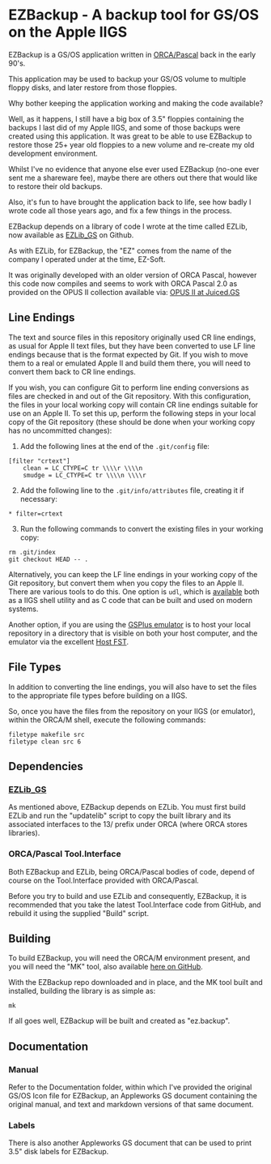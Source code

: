 # EZBackup - A backup tool for GS/OS on the Apple IIGS

EZBackup is a GS/OS application written in [ORCA/Pascal](https://github.com/byteworksinc/ORCA-Pascal) back in the early 90's.

This application may be used to backup your GS/OS volume to multiple floppy disks, and later restore from those floppies.

Why bother keeping the application working and making the code available?

Well, as it happens, I still have a big box of 3.5" floppies containing the backups I last did of my Apple IIGS, and some of those backups were created using this application.  It was great to be able to use EZBackup to restore those 25+ year old floppies to a new volume and re-create my old development environment.

Whilst I've no evidence that anyone else ever used EZBackup (no-one ever sent me a shareware fee), maybe there are others out there that would like to restore their old backups.

Also, it's fun to have brought the application back to life, see how badly I wrote code all those years ago, and fix a few things in the process.

EZBackup depends on a library of code I wrote at the time called EZLib, now available as [EZLib_GS](https://github.com/pkclsoft/EZLib_GS) on Github.

As with EZLib, for EZBackup, the "EZ" comes from the name of the company I operated under at the time, EZ-Soft.

It was originally developed with an older version of ORCA Pascal, however this code now compiles and seems to work with ORCA Pascal 2.0 as provided on the OPUS II collection available via: [OPUS II at Juiced.GS](https://juiced.gs/vendor/byteworks/)

## Line Endings
The text and source files in this repository originally used CR line endings, as usual for Apple II text files, but they have been converted to use LF line endings because that is the format expected by Git. If you wish to move them to a real or emulated Apple II and build them there, you will need to convert them back to CR line endings.

If you wish, you can configure Git to perform line ending conversions as files are checked in and out of the Git repository. With this configuration, the files in your local working copy will contain CR line endings suitable for use on an Apple II. To set this up, perform the following steps in your local copy of the Git repository (these should be done when your working copy has no uncommitted changes):

1. Add the following lines at the end of the `.git/config` file:
```
[filter "crtext"]
	clean = LC_CTYPE=C tr \\\\r \\\\n
	smudge = LC_CTYPE=C tr \\\\n \\\\r
```

2. Add the following line to the `.git/info/attributes` file, creating it if necessary:
```
* filter=crtext
```

3. Run the following commands to convert the existing files in your working copy:
```
rm .git/index
git checkout HEAD -- .
```

Alternatively, you can keep the LF line endings in your working copy of the Git repository, but convert them when you copy the files to an Apple II. There are various tools to do this.  One option is `udl`, which is [available][udl] both as a IIGS shell utility and as C code that can be built and used on modern systems.

Another option, if you are using the [GSPlus emulator](https://apple2.gs/plus/) is to host your local repository in a directory that is visible on both your host computer, and the emulator via the excellent [Host FST](https://github.com/ksherlock/host-fst).

[udl]: http://ftp.gno.org/pub/apple2/gs.specific/gno/file.convert/udl.114.shk

## File Types
In addition to converting the line endings, you will also have to set the files to the appropriate file types before building on a IIGS.

So, once you have the files from the repository on your IIGS (or emulator), within the ORCA/M shell, execute the following commands:

    filetype makefile src
    filetype clean src 6

## Dependencies
### [EZLib_GS](https://github.com/pkclsoft/EZLib_GS)
As mentioned above, EZBackup depends on EZLib.  You must first build EZLib and run the "updatelib" script to copy the built library and its associated interfaces to the 13/ prefix under ORCA (where ORCA stores libraries).

### ORCA/Pascal Tool.Interface
Both EZBackup and EZLib, being ORCA/Pascal bodies of code, depend of course on the Tool.Interface provided with ORCA/Pascal.

Before you try to build and use EZLib and consequently, EZBackup, it is recommended that you take the latest Tool.Interface code from GitHub, and rebuild it using the supplied "Build" script.

## Building
To build EZBackup, you will need the ORCA/M environment present, and you will need the "MK" tool, also available [here on GitHub](https://github.com/pkclsoft/MK).

With the EZBackup repo downloaded and in place, and the MK tool built and installed, building the library is as simple as:

    mk

If all goes well, EZBackup will be built and created as "ez.backup".

## Documentation
### Manual
Refer to the Documentation folder, within which I've provided the original GS/OS Icon file for EZBackup, an Appleworks GS document containing the original manual, and text and markdown versions of that same document.
### Labels
There is also another Appleworks GS document that can be used to print 3.5" disk labels for EZBackup.

